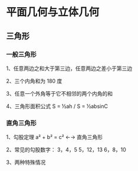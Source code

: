 # 平面几何与立体几何

## 三角形

### 一般三角形

1、任意两边之和大于第三边，任意两边之差小于第三边

2、三个内角和为 180 度

3、任意一个外角等于它不相邻的两个内角的和

4、三角形面积公式 S = ½ah / S = ½absinC

### 直角三角形

1、勾股定理 a² + b² = c² ←→ 直角三角形

2、常见的勾股数字：
  3，4，5
  5，12，13
  6，8，10

3、两种特殊情况
  


